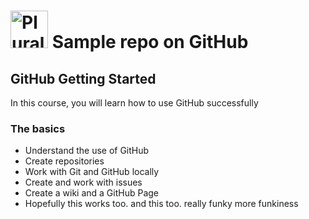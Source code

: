 # <a href='http://pluralsight.com'><img src='https://gillcleerenpluralsight.blob.core.windows.net/files/pluralsight.png' height='60' alt='Pluralsight Logo' /></a> Sample repo on GitHub

## GitHub Getting Started
In this course, you will learn how to use GitHub successfully

### The basics
- Understand the use of GitHub
- Create repositories
- Work with Git and GitHub locally
- Create and work with issues
- Create a wiki and a GitHub Page
- Hopefully this works too.
and this too.
really funky
more funkiness